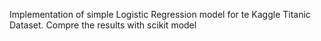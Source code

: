 Implementation of simple Logistic Regression model for te Kaggle Titanic Dataset.
Compre the results with scikit model
